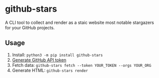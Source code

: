 # github-stars

A CLI tool to collect and render as a staic website most notable stargazers for your GitHub projects.

## Usage

1. Install: `python3 -m pip install github-stars`
1. [Generate GitHub API token](https://github.com/settings/tokens)
1. Fetch data: `github-stars fetch --token YOUR_TOKEN --orgs YOUR_ORG`
1. Generate HTML: `github-stars render`
